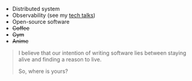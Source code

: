 - Distributed system
- Observability (see my [tech talks](https://s.id/23Wvh))
- Open-source software
- ~~Coffee~~
- ~~Gym~~
- ~~Anime~~

> I believe that our intention of writing software lies between staying alive and finding a reason to live.
> 
> So, where is yours?
